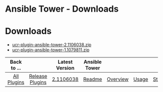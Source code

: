 
Ansible Tower - Downloads
=========================

# Downloads

- [ucr-plugin-ansible-tower-2.1106038.zip](https://raw.githubusercontent.com/UrbanCode/IBM-UCR-PLUGINS/main/files/ucr-plugin-ansible/ucr-plugin-ansible-tower-2.1106038.zip)
- [ucr-plugin-ansible-tower-1.1079811.zip](https://raw.githubusercontent.com/UrbanCode/IBM-UCR-PLUGINS/main/files/ucr-plugin-ansible/ucr-plugin-ansible-tower-1.1079811.zip)

|Back to ...||Latest Version|Ansible Tower ||||
| :---: | :---: | :---: | :---: | :---: | :---: | :---: |
|[All Plugins](../../index.md)|[Release Plugins](../README.md)|[2.1106038](https://raw.githubusercontent.com/UrbanCode/IBM-UCR-PLUGINS/main/files/ucr-plugin-ansible/ucr-plugin-ansible-tower-2.1106038.zip)|[Readme](README.md)|[Overview](overview.md)|[Usage](usage.md)|[Steps](steps.md)|
